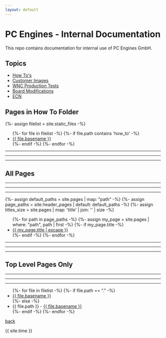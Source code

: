 ```yaml
---
layout: default
---
```

# PC Engines - Internal Documentation

This repo contains documentation for internal use of PC Engines GmbH.

## Topics 

*   [How To's](./how_to/index.html)
*   [Customer Images](./customers/index.html)
*   [WNC Production Tests](./wnc/index.html)
*   [Board Modifications](./board_mods/index.html)
*   [ECN](./ecn/index.html)

## Pages in How To Folder 

{%- assign filelist = site.static_files  -%}
<ul>
  {%- for file in filelist -%}
  {%- if file.path contains 'how_to' -%}
    <li><a href="{{ site.baseurl }}/how_to/{{ file.basename | append: '.html' }}">{{ file.basename }}</a></li>
  {%- endif -%}
  {%- endfor -%}
</ul>

<hr>
<hr>
<hr>

## All Pages 

<hr>
<hr>
<hr>

{%- assign default_paths = site.pages | map: "path" -%}
{%- assign page_paths = site.header_pages | default: default_paths -%}
{%- assign titles_size = site.pages | map: 'title' | join: '' | size -%}
<ul>
{%- for path in page_paths -%}
  {%- assign my_page = site.pages | where: "path", path | first -%}
  {%- if my_page.title -%}
  <li><a class="page-link" href="{{ my_page.url | relative_url }}">{{ my_page.title | escape }}</a></li>
  {%- endif -%}
{%- endfor -%}
</ul>

<hr>
<hr>
<hr>

## Top Level Pages Only

<hr>
<hr>
<hr>

<ul>
  {%- for file in filelist -%}
  {%- if file.path == "." -%}
    <li><a href="{{ site.baseurl }}/{{ file.basename | append: '.html' }}">{{ file.basename }}</a></li>
  {%- else -%}
    <li>{{ file.path }} - <a href="{{ site.baseurl }}/{{ file.basename | append: '.html' }}">{{ file.basename }}</a></li>
  {%- endif -%}
  {%- endfor -%}
</ul>

[back](../)


{{ site.time }}